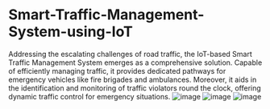 # Smart-Traffic-Management-System-using-IoT
Addressing the escalating challenges of road traffic, the IoT-based Smart Traffic Management System emerges as a comprehensive solution. Capable of efficiently managing traffic, it provides dedicated pathways for emergency vehicles like fire brigades and ambulances. Moreover, it aids in the identification and monitoring of traffic violators round the clock, offering dynamic traffic control for emergency situations.
![image](https://github.com/gunthamukasada16/Smart-Traffic-Management-System-using-IoT/assets/161690272/bf70bd52-52ff-49f1-814e-b556bf13320e)
![image](https://github.com/gunthamukasada16/Smart-Traffic-Management-System-using-IoT/assets/161690272/633607a0-8ea0-45df-8445-e536f7d39560)
![image](https://github.com/gunthamukasada16/Smart-Traffic-Management-System-using-IoT/assets/161690272/b1ef9935-4982-4937-935c-1d7747e1d29c)
